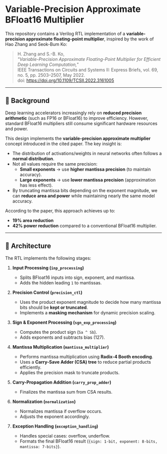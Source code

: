 # Variable-Precision Approximate BFloat16 Multiplier

This repository contains a Verilog RTL implementation of a **variable-precision approximate floating-point multiplier**, inspired by the work of Hao Zhang and Seok-Bum Ko:

> H. Zhang and S.-B. Ko,  
> *"Variable-Precision Approximate Floating-Point Multiplier for Efficient Deep Learning Computation,"*  
> IEEE Transactions on Circuits and Systems II: Express Briefs, vol. 69, no. 5, pp. 2503–2507, May 2022.  
> doi: https://doi.org/10.1109/TCSII.2022.3161005

---

## 📌 Background

Deep learning accelerators increasingly rely on **reduced precision arithmetic** (such as FP16 or BFloat16) to improve efficiency. However, standard BFloat16 multipliers still consume significant hardware resources and power.

This design implements the **variable-precision approximate multiplier** concept introduced in the cited paper. The key insight is:

- The distribution of activations/weights in neural networks often follows a **normal distribution**.
- Not all values require the same precision:
  - **Small exponents** → use **higher mantissa precision** (to maintain accuracy).  
  - **Large exponents** → use **lower mantissa precision** (approximation has less effect).  
- By truncating mantissa bits depending on the exponent magnitude, we can **reduce area and power** while maintaining nearly the same model accuracy.

According to the paper, this approach achieves up to:
- **19% area reduction**
- **42% power reduction**
compared to a conventional BFloat16 multiplier.

---

## 🧩 Architecture

The RTL implements the following stages:

1. **Input Processing (`inp_processing`)**  
   - Splits BFloat16 inputs into sign, exponent, and mantissa.  
   - Adds the hidden leading `1` to mantissas.

2. **Precision Control (`precision_ctl`)**  
   - Uses the product exponent magnitude to decide how many mantissa bits should be **kept or truncated**.  
   - Implements a **masking mechanism** for dynamic precision scaling.

3. **Sign & Exponent Processing (`sgn_exp_processing`)**  
   - Computes the product sign (`Sa ^ Sb`).  
   - Adds exponents and subtracts bias (127).

4. **Mantissa Multiplication (`mantissa_multiplier`)**  
   - Performs mantissa multiplication using **Radix-4 Booth encoding**.  
   - Uses a **Carry-Save Adder (CSA) tree** to reduce partial products efficiently.  
   - Applies the precision mask to truncate products.

5. **Carry-Propagation Addition (`carry_prop_adder`)**  
   - Finalizes the mantissa sum from CSA results.

6. **Normalization (`normalization`)**  
   - Normalizes mantissa if overflow occurs.  
   - Adjusts the exponent accordingly.

7. **Exception Handling (`exception_handling`)**  
   - Handles special cases: overflow, underflow.  
   - Formats the final BFloat16 result (`{sign: 1-bit, exponent: 8-bits, mantissa: 7-bits}`).

